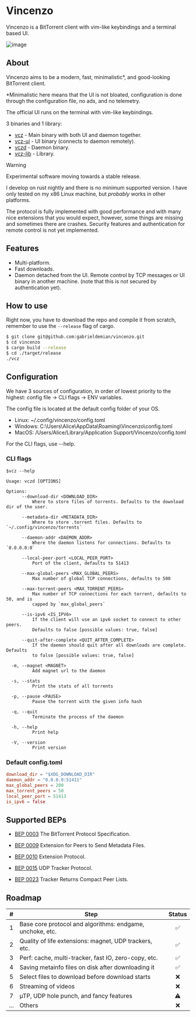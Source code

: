 # Vincenzo

Vincenzo is a BitTorrent client with vim-like keybindings and a terminal based UI.

![image](tape.gif)

## About

Vincenzo aims to be a modern, fast, minimalistic\*, and good-looking BitTorrent client.

\*Minimalistic here means that the UI is not bloated, configuration is done
through the configuration file, no ads, and no telemetry.

The official UI runs on the terminal with vim-like keybindings.

3 binaries and 1 library:

- [vcz](crates/vcz) - Main binary with both UI and daemon together.
- [vcz-ui](crates/vcz-ui) - UI binary (connects to daemon remotely).
- [vczd](crates/vcz-daemon) - Daemon binary.
- [vcz-lib](crates/vcz-lib) - Library.

> [!WARNING]
> Experimental software moving towards a stable release.
>
> I develop on rust nightly and there is no minimum supported version.
> I have only tested on my x86 Linux machine, but _probably_ works in other platforms.
>
> The protocol is fully implemented with good performance and with many nice
> extensions that you would expect, however, some things are missing and sometimes
> there are crashes. Security features and authentication for remote
> control is not yet implemented.

## Features

- Multi-platform.
- Fast downloads.
- Daemon detached from the UI. Remote control by TCP messages or UI binary in
  another machine. (note that this is not secured by authentication yet).

## How to use

Right now, you have to download the repo and compile it from scratch, remember
to use the `--release` flag of cargo.

```bash
$ git clone git@github.com:gabrieldemian/vincenzo.git
$ cd vincenzo
$ cargo build --release
$ cd ./target/release
./vcz
```

## Configuration

We have 3 sources of configuration, in order of lowest priority to the highest:
config file -> CLI flags -> ENV variables.

The config file is located at the default config folder of your OS.

- Linux: ~/.config/vincenzo/config.toml
- Windows: C:\\Users\\Alice\\AppData\\Roaming\\Vincenzo\\config.toml
- MacOS: /Users/Alice/Library/Application Support/Vincenzo/config.toml

For the CLI flags, use --help.

### CLI flags

```text
$vcz --help

Usage: vczd [OPTIONS]

Options:
      --download-dir <DOWNLOAD_DIR>
          Where to store files of torrents. Defaults to the download dir of the user.

      --metadata-dir <METADATA_DIR>
          Where to store .torrent files. Defaults to `~/.config/vincenzo/torrents`

      --daemon-addr <DAEMON_ADDR>
          Where the daemon listens for connections. Defaults to `0.0.0.0:0`

      --local-peer-port <LOCAL_PEER_PORT>
          Port of the client, defaults to 51413

      --max-global-peers <MAX_GLOBAL_PEERS>
          Max number of global TCP connections, defaults to 500

      --max-torrent-peers <MAX_TORRENT_PEERS>
          Max number of TCP connections for each torrent, defaults to 50, and is
          capped by `max_global_peers`

      --is-ipv6 <IS_IPV6>
          If the client will use an ipv6 socket to connect to other peers.
          Defaults to false [possible values: true, false]

      --quit-after-complete <QUIT_AFTER_COMPLETE>
          If the daemon should quit after all downloads are complete. Defaults
          to false [possible values: true, false]

  -m, --magnet <MAGNET>
          Add magnet url to the daemon

  -s, --stats
          Print the stats of all torrents

  -p, --pause <PAUSE>
          Pause the torrent with the given info hash

  -q, --quit
          Terminate the process of the daemon

  -h, --help
          Print help

  -V, --version
          Print version
```

### Default config.toml

```toml
download_dir = "$XDG_DOWNLOAD_DIR"
daemon_addr = "0.0.0.0:51411"
max_global_peers = 200
max_torrent_peers = 50
local_peer_port = 51413
is_ipv6 = false
```

## Supported BEPs

- [BEP 0003](http://www.bittorrent.org/beps/bep_0003.html)
The BitTorrent Protocol Specification.

- [BEP 0009](http://www.bittorrent.org/beps/bep_0009.html)
Extension for Peers to Send Metadata Files.

- [BEP 0010](http://www.bittorrent.org/beps/bep_0010.html)
Extension Protocol.

- [BEP 0015](http://www.bittorrent.org/beps/bep_0015.html)
UDP Tracker Protocol.

- [BEP 0023](http://www.bittorrent.org/beps/bep_0023.html)
Tracker Returns Compact Peer Lists.

## Roadmap

|  #  | Step                                                      | Status |
| :-: | --------------------------------------------------------- | :----: |
|  1  | Base core protocol and algorithms: endgame, unchoke, etc. |   ✅   |
|  2  | Quality of life extensions: magnet, UDP trackers, etc.    |   ✅   |
|  3  | Perf: cache, multi-tracker, fast IO, zero-copy, etc.      |   ✅   |
|  4  | Saving metainfo files on disk after downloading it        |   ✅   |
|  5  | Select files to download before download starts           |   ❌   |
|  6  | Streaming of videos                                       |   ❌   |
|  7  | µTP, UDP hole punch, and fancy features                   |   ⚠️   |
| ... | Others                                                    |   ❌   |
